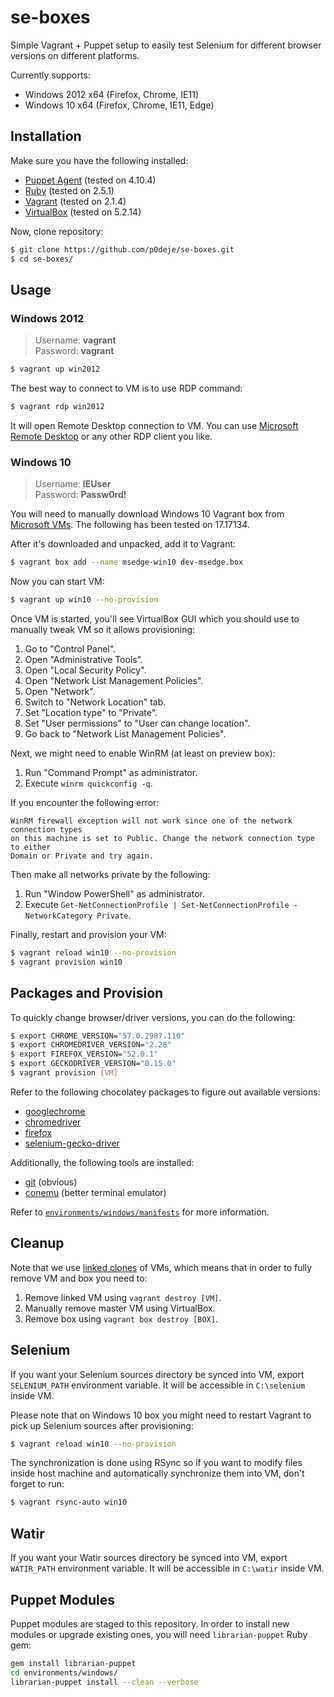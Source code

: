 # se-boxes

Simple Vagrant + Puppet setup to easily test Selenium for different browser
versions on different platforms.

Currently supports:

* Windows 2012 x64 (Firefox, Chrome, IE11)
* Windows 10 x64 (Firefox, Chrome, IE11, Edge)

## Installation

Make sure you have the following installed:

* [Puppet Agent](https://docs.puppet.com/puppet/4.9/#getting-started) (tested on 4.10.4)
* [Ruby](https://www.ruby-lang.org) (tested on 2.5.1)
* [Vagrant](https://www.vagrantup.com) (tested on 2.1.4)
* [VirtualBox](https://www.virtualbox.org) (tested on 5.2.14)

Now, clone repository:

```bash
$ git clone https://github.com/p0deje/se-boxes.git
$ cd se-boxes/
```
## Usage

### Windows 2012

> Username: **vagrant**<br />
> Password: **vagrant**<br />

```bash
$ vagrant up win2012
```

The best way to connect to VM is to use RDP command:

```bash
$ vagrant rdp win2012
```

It will open Remote Desktop connection to VM. You can use
[Microsoft Remote Desktop](https://itunes.apple.com/ru/app/microsoft-remote-desktop)
or any other RDP client you like.

### Windows 10

> Username: **IEUser**<br />
> Password: **Passw0rd!**<br />

You will need to manually download Windows 10 Vagrant box from
[Microsoft VMs](https://developer.microsoft.com/en-us/microsoft-edge/tools/vms/).
The following has been tested on 17.17134.

After it's downloaded and unpacked, add it to Vagrant:

```bash
$ vagrant box add --name msedge-win10 dev-msedge.box
```

Now you can start VM:

```bash
$ vagrant up win10 --no-provision
```

Once VM is started, you'll see VirtualBox GUI which you should use to manually
tweak VM so it allows provisioning:

1. Go to "Control Panel".
2. Open "Administrative Tools".
3. Open "Local Security Policy".
4. Open "Network List Management Policies".
5. Open "Network".
6. Switch to "Network Location" tab.
7. Set "Location type" to "Private".
8. Set "User permissions" to "User can change location".
9. Go back to "Network List Management Policies".

Next, we might need to enable WinRM (at least on preview box):

1. Run "Command Prompt" as administrator.
2. Execute `winrm quickconfig -q`.

If you encounter the following error:

```
WinRM firewall exception will not work since one of the network connection types
on this machine is set to Public. Change the network connection type to either
Domain or Private and try again.
```

Then make all networks private by the following:

1. Run "Window PowerShell" as administrator.
2. Execute `Get-NetConnectionProfile | Set-NetConnectionProfile -NetworkCategory Private`.

Finally, restart and provision your VM:

```bash
$ vagrant reload win10 --no-provision
$ vagrant provision win10
```

## Packages and Provision

To quickly change browser/driver versions, you can do the following:

```bash
$ export CHROME_VERSION="57.0.2987.110"
$ export CHROMEDRIVER_VERSION="2.28"
$ export FIREFOX_VERSION="52.0.1"
$ export GECKODRIVER_VERSION="0.15.0"
$ vagrant provision [VM]
```

Refer to the following chocolatey packages to figure out available versions:

* [googlechrome](https://chocolatey.org/packages/googlechrome)
* [chromedriver](https://chocolatey.org/packages/chromedriver)
* [firefox](https://chocolatey.org/packages/firefox)
* [selenium-gecko-driver](https://chocolatey.org/packages/selenium-gecko-driver)

Additionally, the following tools are installed:

* [git](https://chocolatey.org/packages/git) (obvious)
* [conemu](https://chocolatey.org/packages/conemu) (better terminal emulator)

Refer to [`environments/windows/manifests`](environments/windows/manifests) for
more information.

## Cleanup

Note that we use [linked clones](https://www.vagrantup.com/docs/virtualbox/configuration.html#linked-clones)
of VMs, which means that in order to fully remove VM and box you need to:

1. Remove linked VM using `vagrant destroy [VM]`.
2. Manually remove master VM using VirtualBox.
3. Remove box using `vagrant box destroy [BOX]`.

## Selenium

If you want your Selenium sources directory be synced into VM, export `SELENIUM_PATH`
environment variable. It will be accessible in `C:\selenium` inside VM.

Please note that on Windows 10 box you might need to restart Vagrant to
pick up Selenium sources after provisioning:

```bash
$ vagrant reload win10 --no-provision
```

The synchronization is done using RSync so if you want to modify files inside host
machine and automatically synchronize them into VM, don't forget to run:

```bash
$ vagrant rsync-auto win10
```

## Watir

If you want your Watir sources directory be synced into VM, export `WATIR_PATH`
environment variable. It will be accessible in `C:\watir` inside VM.

## Puppet Modules

Puppet modules are staged to this repository. In order to install new modules
or upgrade existing ones, you will need `librarian-puppet` Ruby gem:

```bash
gem install librarian-puppet
cd environments/windows/
librarian-puppet install --clean --verbose
```
